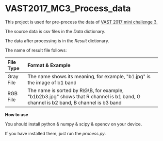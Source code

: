 # VAST2017_MC3_Process_data
This project is used for pre-process the data of [VAST 2017 mini challenge 3.](http://vacommunity.org/VAST+Challenge+2017+MC3)

The source data is csv files in the *Data* dictionary.

The data after processing is in the *Result* dictionary.

The name of result file follows:

| File Type | Format & Example                         |
| :-------- | :--------------------------------------- |
| Gray File | The name shows its meaning, for example, "b1.jpg" is the image of b1 band |
| RGB File  | The name is sorted by R\G\B, for example, "b1b2b3.jpg" shows that R channel is b1 band, G channel is b2 band, B channel is b3 band |

**How to use**

You should install python & numpy & scipy & opencv on your device.

If you have installed them, just run the *process.py*.